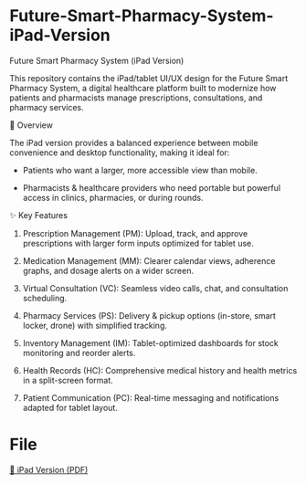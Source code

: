 # Future-Smart-Pharmacy-System-iPad-Version

Future Smart Pharmacy System (iPad Version)

This repository contains the iPad/tablet UI/UX design for the Future Smart Pharmacy System, a digital healthcare platform built to modernize how patients and pharmacists manage prescriptions, consultations, and pharmacy services.

📖 Overview

The iPad version provides a balanced experience between mobile convenience and desktop functionality, making it ideal for:

- Patients who want a larger, more accessible view than mobile.

- Pharmacists & healthcare providers who need portable but powerful access in clinics, pharmacies, or during rounds.

✨ Key Features

1. Prescription Management (PM): Upload, track, and approve prescriptions with larger form inputs optimized for tablet use.

2. Medication Management (MM): Clearer calendar views, adherence graphs, and dosage alerts on a wider screen.

3. Virtual Consultation (VC): Seamless video calls, chat, and consultation scheduling.

4. Pharmacy Services (PS): Delivery & pickup options (in-store, smart locker, drone) with simplified tracking.

5. Inventory Management (IM): Tablet-optimized dashboards for stock monitoring and reorder alerts.

6. Health Records (HC): Comprehensive medical history and health metrics in a split-screen format.

7. Patient Communication (PC): Real-time messaging and notifications adapted for tablet layout.

# File

[📱 iPad Version (PDF)](./Future%20Smart%20Pharmacy%20System-IPADv.pdf)
